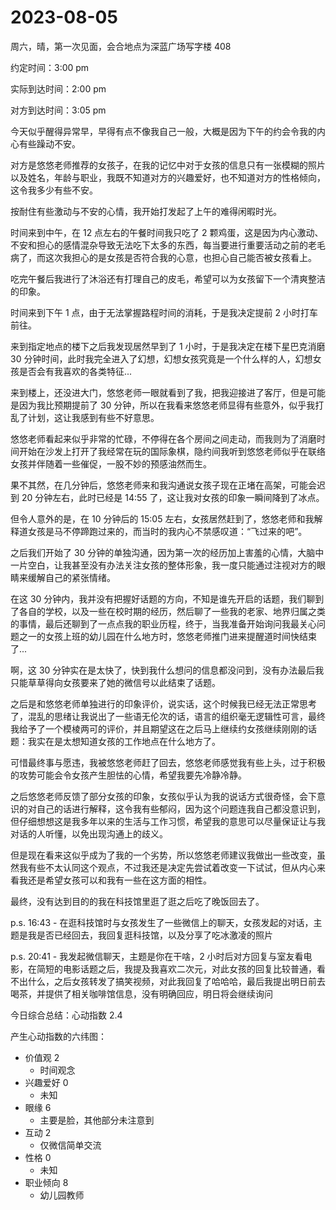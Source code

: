 # 2023-08-05

周六，晴，第一次见面，会合地点为深蓝广场写字楼 408

约定时间：3:00 pm

实际到达时间：2:00 pm

对方到达时间：3:05 pm

今天似乎醒得异常早，早得有点不像我自己一般，大概是因为下午的约会令我的内心有些躁动不安。

对方是悠悠老师推荐的女孩子，在我的记忆中对于女孩的信息只有一张模糊的照片以及姓名，年龄与职业，我既不知道对方的兴趣爱好，也不知道对方的性格倾向，这令我多少有些不安。

按耐住有些激动与不安的心情，我开始打发起了上午的难得闲暇时光。

时间来到中午，在 12 点左右的午餐时间我只吃了 2 颗鸡蛋，这是因为内心激动、不安和担心的感情混杂导致无法吃下太多的东西，每当要进行重要活动之前的老毛病了，而这次我担心的是女孩是否符合我的心意，也担心自己能否被女孩看上。

吃完午餐后我进行了沐浴还有打理自己的皮毛，希望可以为女孩留下一个清爽整洁的印象。

时间来到下午 1 点，由于无法掌握路程时间的消耗，于是我决定提前 2 小时打车前往。

来到指定地点的楼下之后我发现居然早到了 1 小时，于是我决定在楼下星巴克消磨 30 分钟时间，此时我完全进入了幻想，幻想女孩究竟是一个什么样的人，幻想女孩是否会有我喜欢的各类特征...

来到楼上，还没进大门，悠悠老师一眼就看到了我，把我迎接进了客厅，但是可能是因为我比预期提前了 30 分钟，所以在我看来悠悠老师显得有些意外，似乎我打乱了计划，这让我感到有些不好意思。

悠悠老师看起来似乎非常的忙碌，不停得在各个房间之间走动，而我则为了消磨时间开始在沙发上打开了我经常在玩的国际象棋，隐约间我听到悠悠老师似乎在联络女孩并伴随着一些催促，一股不妙的预感油然而生。

果不其然，在几分钟后，悠悠老师来和我沟通说女孩子现在正堵在高架，可能会迟到 20 分钟左右，此时已经是 14:55 了，这让我对女孩的印象一瞬间降到了冰点。

但令人意外的是，在 10 分钟后的 15:05 左右，女孩居然赶到了，悠悠老师和我解释道女孩是马不停蹄跑过来的，而当时的我内心不禁感叹道：“飞过来的吧”。

之后我们开始了 30 分钟的单独沟通，因为第一次的经历加上害羞的心情，大脑中一片空白，让我甚至没有办法关注女孩的整体形象，我一度只能通过注视对方的眼睛来缓解自己的紧张情绪。

在这 30 分钟内，我并没有把握好话题的方向，不知是谁先开启的话题，我们聊到了各自的学校，以及一些在校时期的经历，然后聊了一些我的老家、地界归属之类的事情，最后还聊到了一点点我的职业历程，终于，当我准备开始询问我最关心问题之一的女孩上班的幼儿园在什么地方时，悠悠老师推门进来提醒道时间快结束了...

啊，这 30 分钟实在是太快了，快到我什么想问的信息都没问到，没有办法最后我只能草草得向女孩要来了她的微信号以此结束了话题。

之后是和悠悠老师单独进行的印象评价，说实话，这个时候我已经无法正常思考了，混乱的思绪让我说出了一些语无伦次的话，语言的组织毫无逻辑性可言，最终我给予了一个模棱两可的评价，并且期望这在之后马上继续约女孩继续刚刚的话题：我实在是太想知道女孩的工作地点在什么地方了。

可惜最终事与愿违，我被悠悠老师赶了回去，悠悠老师感觉我有些上头，过于积极的攻势可能会令女孩产生胆怯的心情，希望我要先冷静冷静。

之后悠悠老师反馈了部分女孩的印象，女孩似乎认为我的说话方式很奇怪，会下意识的对自己的话进行解释，这令我有些郁闷，因为这个问题连我自己都没意识到，但仔细想想这是我多年以来的生活与工作习惯，希望我的意思可以尽量保证让与我对话的人听懂，以免出现沟通上的歧义。

但是现在看来这似乎成为了我的一个劣势，所以悠悠老师建议我做出一些改变，虽然我有些不太认同这个观点，不过我还是决定先尝试着改变一下试试，但从内心来看我还是希望女孩可以和我有一些在这方面的相性。

最终，没有达到目的的我在科技馆里逛了逛之后吃了晚饭回去了。

p.s. 16:43 - 在逛科技馆时与女孩发生了一些微信上的聊天，女孩发起的对话，主题是我是否已经回去，我回复逛科技馆，以及分享了吃冰激凌的照片

p.s. 20:41 - 我发起微信聊天，主题是你在干啥，2 小时后对方回复与室友看电影，在简短的电影话题之后，我提及我喜欢二次元，对此女孩的回复比较普通，看不出什么，之后女孩转发了搞笑视频，对此我回复了哈哈哈，最后我提出明日前去喝茶，并提供了相关咖啡馆信息，没有明确回应，明日将会继续询问

今日综合总结：心动指数 2.4

产生心动指数的六纬图：

- 价值观 2
  - 时间观念
- 兴趣爱好 0
  - 未知
- 眼缘 6
  - 主要是脸，其他部分未注意到
- 互动 2
  - 仅微信简单交流
- 性格 0
  - 未知
- 职业倾向 8
  - 幼儿园教师
